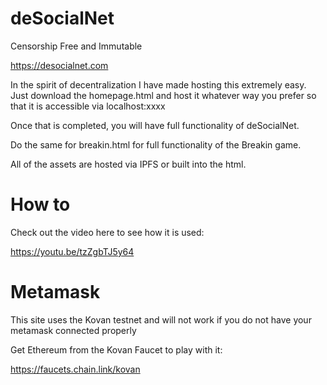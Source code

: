 # deSocialNet
Censorship Free and Immutable

https://desocialnet.com

In the spirit of decentralization I have made hosting this extremely easy. Just download the homepage.html and host it whatever way you prefer so that it is accessible via localhost:xxxx


Once that is completed, you will have full functionality of deSocialNet. 

Do the same for breakin.html for full functionality of the Breakin game.

All of the assets are hosted via IPFS or built into the html.

# How to
Check out the video here to see how it is used:

https://youtu.be/tzZgbTJ5y64

# Metamask

This site uses the Kovan testnet and will not work if you do not have your metamask connected properly

Get Ethereum from the Kovan Faucet to play with it:

https://faucets.chain.link/kovan
